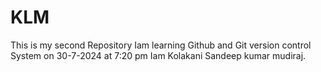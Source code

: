 # KLM
This is my second Repository
Iam learning Github and Git version control System on 30-7-2024 at 7:20 pm
Iam Kolakani Sandeep kumar mudiraj.
